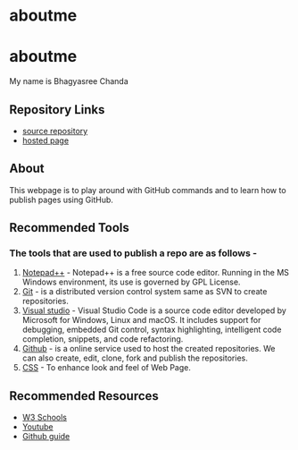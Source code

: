 # aboutme
# aboutme
My name is Bhagyasree Chanda
## Repository Links
- [source repository](https://github.com/bhagyasree2895/aboutme)
- [hosted page](https://bhagyasree2895.github.io/aboutme/)
## About 
This webpage is to play around with GitHub commands and to learn how to publish pages using GitHub.
## Recommended Tools
### The tools that are used to publish a repo are as follows -
1. [Notepad++](https://notepad-plus-plus.org/) - Notepad++ is a free source code editor. Running in the MS Windows environment, its use is governed by GPL License.
1. [Git](https://github.com/) - is a distributed version control system same as SVN to create repositories.
1. [Visual studio](https://code.visualstudio.com/) - Visual Studio Code is a source code editor developed by Microsoft for Windows, Linux and macOS. It includes support for debugging, embedded Git control, syntax highlighting, intelligent code completion, snippets, and code refactoring.
1. [Github](https://github.com/bhagyasree2895/) - is a online service used to host the created repositories. We can also create, edit, clone, fork and publish the repositories.
1. [CSS](https://html-css-js.com/css/) - To enhance look and feel of Web Page.
## Recommended Resources
- [W3 Schools](https://www.w3schools.com/whatis/whatis_github.asp)
- [Youtube](https://www.youtube.com/watch?v=SWYqp7iY_Tc)
- [Github guide](https://guides.github.com/activities/hello-world/)
